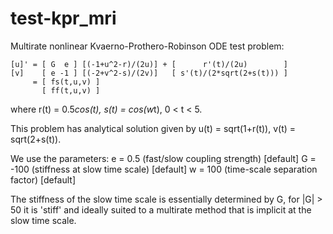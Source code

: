 test-kpr_mri
===========

 Multirate nonlinear Kvaerno-Prothero-Robinson ODE test problem:

    [u]' = [ G  e ] [(-1+u^2-r)/(2u)] + [      r'(t)/(2u)        ]
    [v]    [ e -1 ] [(-2+v^2-s)/(2v)]   [ s'(t)/(2*sqrt(2+s(t))) ]
         = [ fs(t,u,v) ]
           [ ff(t,u,v) ]

 where r(t) = 0.5*cos(t),  s(t) = cos(w*t),  0 < t < 5.

 This problem has analytical solution given by
    u(t) = sqrt(1+r(t)),  v(t) = sqrt(2+s(t)).

 We use the parameters:
   e = 0.5 (fast/slow coupling strength) [default]
   G = -100 (stiffness at slow time scale) [default]
   w = 100  (time-scale separation factor) [default]

 The stiffness of the slow time scale is essentially determined
 by G, for |G| > 50 it is 'stiff' and ideally suited to a
 multirate method that is implicit at the slow time scale.
